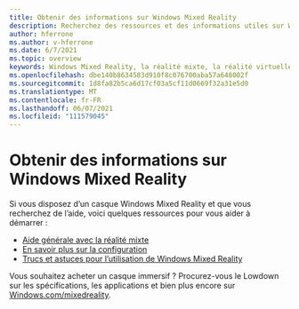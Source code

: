 ```yaml
---
title: Obtenir des informations sur Windows Mixed Reality
description: Recherchez des ressources et des informations utiles sur Windows Mixed Reality.
author: hferrone
ms.author: v-hferrone
ms.date: 6/7/2021
ms.topic: overview
keywords: Windows Mixed Reality, la réalité mixte, la réalité virtuelle, VR, MR,
ms.openlocfilehash: dbe140b8634583d910f8c076700aba57a648002f
ms.sourcegitcommit: 1d8fa82b5ca6d17cf03a5cf11d0669f32a31e5d0
ms.translationtype: MT
ms.contentlocale: fr-FR
ms.lasthandoff: 06/07/2021
ms.locfileid: "111579045"
---
```

# <a name="get-info-about-windows-mixed-reality"></a>Obtenir des informations sur Windows Mixed Reality

Si vous disposez d’un casque Windows Mixed Reality et que vous recherchez de l’aide, voici quelques ressources pour vous aider à démarrer :

* [Aide générale avec la réalité mixte](index.yml)
* [En savoir plus sur la configuration](set-up-windows-mixed-reality.md)
* [Trucs et astuces pour l’utilisation de Windows Mixed Reality](https://support.microsoft.com/tips/home)

Vous souhaitez acheter un casque immersif ? Procurez-vous le Lowdown sur les spécifications, les applications et bien plus encore sur [Windows.com/mixedreality](https://www.microsoft.com/mixed-reality/windows-mixed-reality?rtc=1).